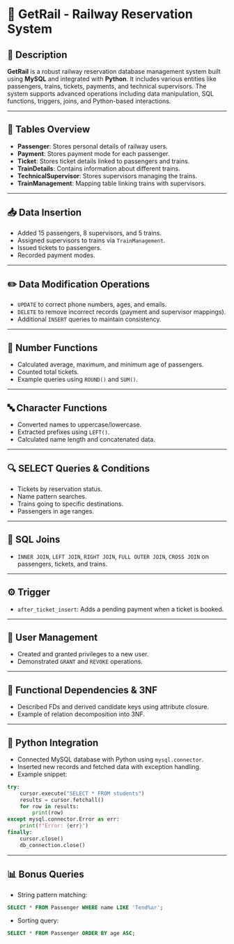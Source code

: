 
# 🚆 GetRail - Railway Reservation System

## 📘 Description
**GetRail** is a robust railway reservation database management system built using **MySQL** and integrated with **Python**. It includes various entities like passengers, trains, tickets, payments, and technical supervisors. The system supports advanced operations including data manipulation, SQL functions, triggers, joins, and Python-based interactions.

---

## 📁 Tables Overview

- **Passenger**: Stores personal details of railway users.  
- **Payment**: Stores payment mode for each passenger.  
- **Ticket**: Stores ticket details linked to passengers and trains.  
- **TrainDetails**: Contains information about different trains.  
- **TechnicalSupervisor**: Stores supervisors managing the trains.  
- **TrainManagement**: Mapping table linking trains with supervisors.

---

## 📥 Data Insertion
- Added 15 passengers, 8 supervisors, and 5 trains.
- Assigned supervisors to trains via `TrainManagement`.
- Issued tickets to passengers.
- Recorded payment modes.

---

## ✏️ Data Modification Operations
- `UPDATE` to correct phone numbers, ages, and emails.
- `DELETE` to remove incorrect records (payment and supervisor mappings).
- Additional `INSERT` queries to maintain consistency.

---

## 🔢 Number Functions
- Calculated average, maximum, and minimum age of passengers.
- Counted total tickets.
- Example queries using `ROUND()` and `SUM()`.

---

## 🔤 Character Functions
- Converted names to uppercase/lowercase.
- Extracted prefixes using `LEFT()`.
- Calculated name length and concatenated data.

---

## 🔍 SELECT Queries & Conditions
- Tickets by reservation status.
- Name pattern searches.
- Trains going to specific destinations.
- Passengers in age ranges.

---

## 🔗 SQL Joins
- `INNER JOIN`, `LEFT JOIN`, `RIGHT JOIN`, `FULL OUTER JOIN`, `CROSS JOIN` on passengers, tickets, and trains.

---

## ⚙️ Trigger
- `after_ticket_insert`: Adds a pending payment when a ticket is booked.

---

## 👤 User Management
- Created and granted privileges to a new user.
- Demonstrated `GRANT` and `REVOKE` operations.

---

## 🧠 Functional Dependencies & 3NF
- Described FDs and derived candidate keys using attribute closure.
- Example of relation decomposition into 3NF.

---

## 🐍 Python Integration
- Connected MySQL database with Python using `mysql.connector`.
- Inserted new records and fetched data with exception handling.
- Example snippet:

```python
try:
    cursor.execute("SELECT * FROM students")
    results = cursor.fetchall()
    for row in results:
        print(row)
except mysql.connector.Error as err:
    print(f"Error: {err}")
finally:
    cursor.close()
    db_connection.close()
```

---

## 📊 Bonus Queries

- String pattern matching:

```sql
SELECT * FROM Passenger WHERE name LIKE 'Tend%ar';
```

- Sorting query:

```sql
SELECT * FROM Passenger ORDER BY age ASC;
```
